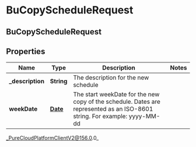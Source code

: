 # BuCopyScheduleRequest

## BuCopyScheduleRequest

## Properties

|Name | Type | Description | Notes|
|------------ | ------------- | ------------- | -------------|
| **_description** | **String** | The description for the new schedule | |
| **weekDate** | [**Date**](Date) | The start weekDate for the new copy of the schedule. Dates are represented as an ISO-8601 string. For example: yyyy-MM-dd | |



_PureCloudPlatformClientV2@156.0.0_
